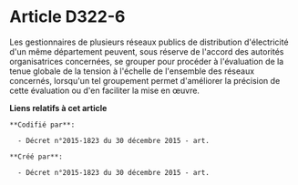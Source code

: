 # Article D322-6

Les gestionnaires de plusieurs réseaux publics de distribution d'électricité d'un même département peuvent, sous réserve de
l'accord des autorités organisatrices concernées, se grouper pour procéder à l'évaluation de la tenue globale de la tension à
l'échelle de l'ensemble des réseaux concernés, lorsqu'un tel groupement permet d'améliorer la précision de cette évaluation
ou d'en faciliter la mise en œuvre.

**Liens relatifs à cet article**

	**Codifié par**:

	  - Décret n°2015-1823 du 30 décembre 2015 - art.

	**Créé par**:

	  - Décret n°2015-1823 du 30 décembre 2015 - art.
